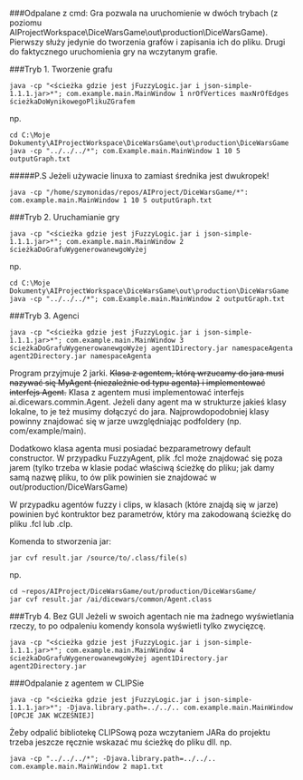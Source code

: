 ###Odpalane z cmd: 
Gra pozwala na uruchomienie w dwóch trybach (z poziomu AIProjectWorkspace\DiceWarsGame\out\production\DiceWarsGame). Pierwszy służy jedynie do tworzenia grafów i zapisania ich do pliku. Drugi do faktycznego uruchomienia gry na wczytanym grafie.



###Tryb 1. Tworzenie grafu
```
java -cp "<ścieżka gdzie jest jFuzzyLogic.jar i json-simple-1.1.1.jar>*"; com.example.main.MainWindow 1 nrOfVertices maxNrOfEdges ścieżkaDoWynikowegoPlikuZGrafem
```
np.
```
cd C:\Moje Dokumenty\AIProjectWorkspace\DiceWarsGame\out\production\DiceWarsGame
java -cp "../../../*"; com.Example.main.MainWindow 1 10 5 outputGraph.txt
```

#####P.S Jeżeli używacie linuxa to zamiast średnika jest dwukropek!
```
java -cp "/home/szymonidas/repos/AIProject/DiceWarsGame/*": com.example.main.MainWindow 1 10 5 outputGraph.txt
```


###Tryb 2. Uruchamianie gry
```
java -cp "<ścieżka gdzie jest jFuzzyLogic.jar i json-simple-1.1.1.jar>*"; com.example.main.MainWindow 2 ścieżkaDoGrafuWygenerowanewgoWyżej
```
np.
```
cd C:\Moje Dokumenty\AIProjectWorkspace\DiceWarsGame\out\production\DiceWarsGame
java -cp "../../../*"; com.Example.main.MainWindow 2 outputGraph.txt
```

###Tryb 3. Agenci
```
java -cp "<ścieżka gdzie jest jFuzzyLogic.jar i json-simple-1.1.1.jar>*"; com.example.main.MainWindow 3 ścieżkaDoGrafuWygenerowanewgoWyżej agent1Directory.jar namespaceAgenta agent2Directory.jar namespaceAgenta
```

Program przyjmuje 2 jarki. ~~Klasa z agentem, którą wrzucamy do jara musi nazywać się MyAgent (niezależnie od typu agenta) i implementować interfejs Agent.~~ Klasa z agentem musi implementować interfejs ai.dicewars.commin.Agent.
Jeżeli dany agent ma w strukturze jakieś klasy lokalne, to je też musimy dołączyć do jara. Najprowdopodobniej klasy powinny znajdować się w jarze uwzględniając podfoldery (np. com/example/main).

Dodatkowo klasa agenta musi posiadać bezparametrowy default constructor. W przypadku FuzzyAgent, plik .fcl może znajdować się poza jarem (tylko trzeba w klasie podać właściwą ścieżkę do pliku; jak damy samą nazwę pliku, to ów plik powinien sie znajdować w out/production/DiceWarsGame)

W przypadku agentów fuzzy i clips, w klasach (które znajdą się w jarze) powinien być kontruktor bez parametrów, który ma zakodowaną ścieżkę do pliku .fcl lub .clp.

Komenda to stworzenia jar:
```
jar cvf result.jar /source/to/.class/file(s)
```
np.
```
cd ~repos/AIProject/DiceWarsGame/out/production/DiceWarsGame/
jar cvf result.jar /ai/dicewars/common/Agent.class
```

###Tryb 4. Bez GUI
Jeżeli w swoich agentach nie ma żadnego wyświetlania rzeczy, to po odpaleniu komendy konsola wyświetli tylko zwycięzcę.

```
java -cp "<ścieżka gdzie jest jFuzzyLogic.jar i json-simple-1.1.1.jar>*"; com.example.main.MainWindow 4 ścieżkaDoGrafuWygenerowanewgoWyżej agent1Directory.jar agent2Directory.jar
```

###Odpalanie z agentem w CLIPSie
```
java -cp "<ścieżka gdzie jest jFuzzyLogic.jar i json-simple-1.1.1.jar>*"; -Djava.library.path=../../.. com.example.main.MainWindow [OPCJE JAK WCZEŚNIEJ]
```
Żeby odpalić bibliotekę CLIPSową poza wczytaniem JARa do projektu trzeba jeszcze ręcznie wskazać mu ścieżkę do pliku dll.
np.
```
java -cp "../../../*"; -Djava.library.path=../../.. com.example.main.MainWindow 2 map1.txt
```
